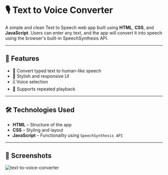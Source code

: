 # 🎙️ Text to Voice Converter

A simple and clean Text to Speech web app built using **HTML**, **CSS**, and **JavaScript**. Users can enter any text, and the app will convert it into speech using the browser's built-in SpeechSynthesis API.

---

## 🚀 Features

- 🎤 Convert typed text to human-like speech
- 🎨 Stylish and responsive UI
- 🎚️ Voice selection 
- 🔁 Supports repeated playback

---

## 🛠️ Technologies Used

- **HTML** – Structure of the app
- **CSS** – Styling and layout
- **JavaScript** – Functionality using `SpeechSynthesis API`

---


## 📸 Screenshots


![text-to-voice-converter](https://github.com/user-attachments/assets/71f5bc39-223b-42f1-a2ba-18a1bb3debe6)

